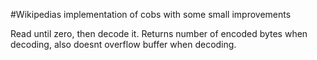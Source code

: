 #Wikipedias implementation of cobs with some small improvements

Read until zero, then decode it. Returns number of encoded bytes when decoding, also doesnt overflow buffer when decoding.
